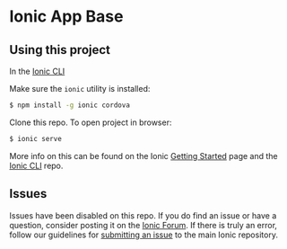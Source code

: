 Ionic App Base
==============

## Using this project

In the [Ionic CLI](https://github.com/ionic-team/ionic-cli) 

Make sure the `ionic` utility is installed:

```bash
$ npm install -g ionic cordova
```

Clone this repo. 
To open project in browser:

```bash
$ ionic serve
```

More info on this can be found on the Ionic [Getting Started](https://ionicframework.com/getting-started) page and the [Ionic CLI](https://github.com/ionic-team/ionic-cli) repo.

## Issues

Issues have been disabled on this repo. If you do find an issue or have a question, consider posting it on the [Ionic Forum](https://forum.ionicframework.com/). If there is truly an error, follow our guidelines for [submitting an issue](https://ionicframework.com/submit-issue/) to the main Ionic repository.
